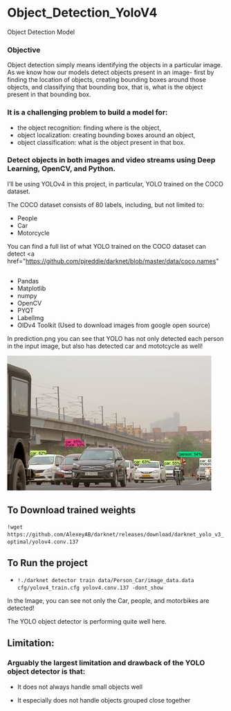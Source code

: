 # Object_Detection_YoloV4
Object Detection Model

### Objective
Object detection simply means identifying the objects in a particular image. As we know how our models detect objects present in an image- first by finding the location of objects, creating bounding boxes around those objects, and classifying that bounding box, that is, what is the object present in that bounding box.

### It is a challenging problem to build a model for:

- the object recognition: finding where is the object,
- object localization: creating bounding boxes around an object,
- object classification: what is the object present in that box.

### Detect objects in both images and video streams using Deep Learning, OpenCV, and Python.

I’ll be using YOLOv4 in this project, in particular, YOLO trained on the COCO dataset.

The COCO dataset consists of 80 labels, including, but not limited to:

- People
- Car
- Motorcycle

You can find a full list of what YOLO trained on the COCO dataset can detect <a href="https://github.com/pjreddie/darknet/blob/master/data/coco.names" 


## 
- Pandas
- Matplotlib
- numpy
- OpenCV
- PYQT
- LabelImg
- OIDv4 Toolkit (Used to download images from google open source)




In prediction.png you can see that YOLO has not only detected each person in the input image, but also has detected car and mototcycle as well!


<img src="https://github.com/vishalsingh3363/Object_Detection_YoloV4/blob/main/prediction.png">


## To Download trained weights
`!wget https://github.com/AlexeyAB/darknet/releases/download/darknet_yolo_v3_optimal/yolov4.conv.137` 



## To Run the project

- `!./darknet detector train data/Person_Car/image_data.data cfg/yolov4_train.cfg yolov4.conv.137 -dont_show`


In the Image, you can see not only the Car, people, and  motorbikes are detected!

The YOLO object detector is performing quite well here. 

## Limitation:
### Arguably the largest limitation and drawback of the YOLO object detector is that:

- It does not always handle small objects well

- It especially does not handle objects grouped close together



